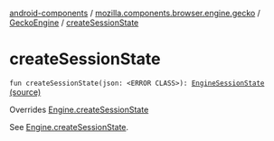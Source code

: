 [android-components](../../index.md) / [mozilla.components.browser.engine.gecko](../index.md) / [GeckoEngine](index.md) / [createSessionState](./create-session-state.md)

# createSessionState

`fun createSessionState(json: <ERROR CLASS>): `[`EngineSessionState`](../../mozilla.components.concept.engine/-engine-session-state/index.md) [(source)](https://github.com/mozilla-mobile/android-components/blob/master/components/browser/engine-gecko-beta/src/main/java/mozilla/components/browser/engine/gecko/GeckoEngine.kt#L118)

Overrides [Engine.createSessionState](../../mozilla.components.concept.engine/-engine/create-session-state.md)

See [Engine.createSessionState](../../mozilla.components.concept.engine/-engine/create-session-state.md).

